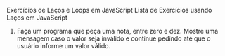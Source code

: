 Exercícios de Laços e Loops em JavaScript
Lista de Exercícios usando Laços em JavaScript
1.	Faça um programa que peça uma nota, entre zero e dez. Mostre uma mensagem caso o valor seja inválido e continue pedindo até que o usuário informe um valor válido. 
